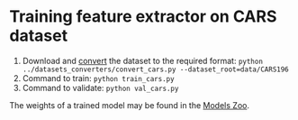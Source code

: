 # Training feature extractor on CARS dataset

1. Download and [convert](https://github.com/OML-Team/open-metric-learning/tree/main/examples/datasets_converters) the dataset to the required format:
`python ../datasets_converters/convert_cars.py --dataset_root=data/CARS196`
3. Command to train: `python train_cars.py`
3. Command to validate: `python val_cars.py`

The weights of a trained model may be found in the [Models Zoo](https://github.com/OML-Team/open-metric-learning#zoo).
